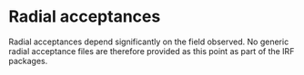 # Radial acceptances

Radial acceptances depend significantly on the field observed. No generic radial acceptance files are therefore provided as this point as part of the IRF packages.
